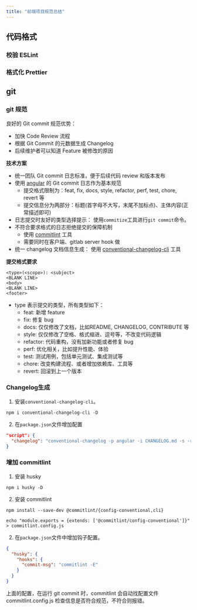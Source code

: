 ```yaml
---
title: "前端项目规范总结"
---
```


## 代码格式

### 校验 ESLint

### 格式化 Prettier

## git

### git 规范

良好的 Git commit 规范优势：

- 加快 Code Review 流程
- 根据 Git Commit 的元数据生成 Changelog
- 后续维护者可以知道 Feature 被修改的原因

**技术方案**

- 统一团队 Git commit 日志标准，便于后续代码 review 和版本发布
- 使用 [angular](https://docs.google.com/document/d/1QrDFcIiPjSLDn3EL15IJygNPiHORgU1_OOAqWjiDU5Y/edit#heading=h.greljkmo14y0) 的 Git commit 日志作为基本规范
  - 提交格式限制为：feat, fix, docs, style, refactor, perf, test, chore, revert 等
  - 提交信息分为两部分：标题(首字母不大写，末尾不加标点)、主体内容(正常描述即可)
- 日志提交时友好的类型选择提示： 使用`commitize`工具进行`git commit`命令。
- 不符合要求格式的日志拒绝提交的保障机制
  - 使用 [commitlint](https://github.com/conventional-changelog/commitlint) 工具
  - 需要同时在客户端、gitlab server hook 做
- 统一 changelog 文档信息生成： 使用 [conventional-changelog-cli](https://github.com/conventional-changelog/conventional-changelog/tree/master/packages/conventional-changelog-cli) 工具

**提交格式要求**

```
<type>(<scope>): <subject>
<BLANK LINE>
<body>
<BLANK LINE>
<footer>
```

- type 表示提交的类型，所有类型如下：
  - feat: 新增 feature
  - fix: 修复 bug
  - docs: 仅仅修改了文档，比如README, CHANGELOG, CONTRIBUTE 等
  - style: 仅仅修改了空格、格式缩进、逗号等，不改变代码逻辑
  - refactor: 代码重构，没有加新功能或者修复 bug
  - perf: 优化相关，比如提升性能、体验
  - test: 测试用例，包括单元测试、集成测试等
  - chore: 改变构建流程、或者增加依赖库、工具等
  - revert: 回滚到上一个版本

### Changelog生成

1. 安装`conventional-changelog-cli`。

```
npm i conventional-changelog-cli -D
```

2. 在`package.json`文件增加配置

```json
"script": {
  "changelog": "conventional-changelog -p angular -i CHANGELOG.md -s -r 0"
}
```

### 增加 commitlint

1. 安装 husky

```
npm i husky -D
```

2. 安装 commitlint

```
npm install --save-dev @commitlint/{config-conventional,cli}

echo "module.exports = {extends: ['@commitlint/config-conventional']}" > commitlint.config.js
```

2. 在`package.json`文件中增加钩子配置。

```json
{
  "husky": {
    "hooks": {
      "commit-msg": "commitlint -E"
    }
  }
}
```

上面的配置，在运行 git commit 时，commitlint 会自动找配置文件 commitlint.config.js 检查信息是否符合规范，不符合则报错。

